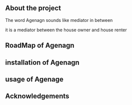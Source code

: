 ## About the project

The word Agenagn sounds like mediator in between

it is a mediator between the house owner and house renter

## RoadMap of Agenagn

## installation of Agenagn

## usage of Agenage

## Acknowledgements
